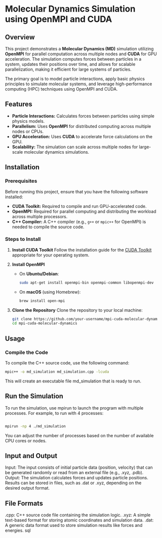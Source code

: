 # Molecular Dynamics Simulation using OpenMPI and CUDA

## Overview

This project demonstrates a **Molecular Dynamics (MD)** simulation utilizing **OpenMPI** for parallel computation across multiple nodes and **CUDA** for GPU acceleration. The simulation computes forces between particles in a system, updates their positions over time, and allows for scalable parallelization, making it efficient for large systems of particles.

The primary goal is to model particle interactions, apply basic physics principles to simulate molecular systems, and leverage high-performance computing (HPC) techniques using OpenMPI and CUDA.

## Features

- **Particle Interactions:** Calculates forces between particles using simple physics models.
- **Parallelism:** Uses **OpenMPI** for distributed computing across multiple nodes or CPUs.
- **GPU Acceleration:** Uses **CUDA** to accelerate force calculations on the GPU.
- **Scalability:** The simulation can scale across multiple nodes for large-scale molecular dynamics simulations.

## Installation

### Prerequisites
Before running this project, ensure that you have the following software installed:

- **CUDA Toolkit:** Required to compile and run GPU-accelerated code.
- **OpenMPI:** Required for parallel computing and distributing the workload across multiple processors.
- **C++ Compiler:** A C++ compiler (e.g., `g++` or `mpic++` for OpenMPI) is needed to compile the source code.

### Steps to Install

1. **Install CUDA Toolkit**
   Follow the installation guide for the [CUDA Toolkit](https://developer.nvidia.com/cuda-downloads) appropriate for your operating system.

2. **Install OpenMPI**
   - On **Ubuntu/Debian**:
     ```bash
     sudo apt-get install openmpi-bin openmpi-common libopenmpi-dev
     ```
   - On **macOS** (using Homebrew):
     ```bash
     brew install open-mpi
     ```

3. **Clone the Repository**
   Clone the repository to your local machine:
   ```bash
   git clone https://github.com/your-username/mpi-cuda-molecular-dynamics.git
   cd mpi-cuda-molecular-dynamics

## Usage

### Compile the Code

To compile the C++ source code, use the following command:

```bash
mpic++ -o md_simulation md_simulation.cpp -lcuda
```

This will create an executable file md_simulation that is ready to run.

## Run the Simulation
To run the simulation, use mpirun to launch the program with multiple processes. For example, to run with 4 processes:

```bash

mpirun -np 4 ./md_simulation
```
You can adjust the number of processes based on the number of available CPU cores or nodes.

## Input and Output

Input: The input consists of initial particle data (position, velocity) that can be generated randomly or read from an external file (e.g., .xyz, .pdb).
Output: The simulation calculates forces and updates particle positions. Results can be stored in files, such as .dat or .xyz, depending on the desired output format.

## File Formats
.cpp: C++ source code file containing the simulation logic.
.xyz: A simple text-based format for storing atomic coordinates and simulation data.
.dat: A generic data format used to store simulation results like forces and energies.
sql















